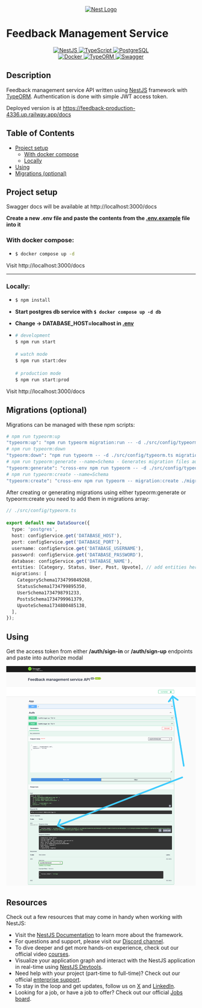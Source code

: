 <p align="center">
  <a href="http://nestjs.com/" target="blank"><img src="https://nestjs.com/img/logo-small.svg" width="120" alt="Nest Logo" /></a>
</p>

# Feedback Management Service

<div align="center">
 <div>
   <a href="https://github.com/nestjs/nest">
     <img src="https://img.shields.io/badge/NestJS-E0234E?style=for-the-badge&logo=nestjs&logoColor=white" alt="NestJS" />
   </a>
   <a href="https://github.com/microsoft/TypeScript">
     <img src="https://img.shields.io/badge/TypeScript-3178C6?style=for-the-badge&logo=typescript&logoColor=white" alt="TypeScript" />
   </a>
   <a href="https://github.com/postgres/postgres">
     <img src="https://img.shields.io/badge/PostgreSQL-316192?style=for-the-badge&logo=postgresql&logoColor=white" alt="PostgreSQL" />
   </a>
 </div>
 <div>
   <a href="https://github.com/docker">
     <img src="https://img.shields.io/badge/Docker-2496ED?style=for-the-badge&logo=docker&logoColor=white" alt="Docker" />
   </a>
   <a href="https://github.com/typeorm/typeorm">
     <img src="https://img.shields.io/badge/TypeORM-FE0902?style=for-the-badge&logo=typeorm&logoColor=white" alt="TypeORM" />
   </a>
   <a href="https://github.com/swagger-api/swagger-ui">
     <img src="https://img.shields.io/badge/Swagger-85EA2D?style=for-the-badge&logo=swagger&logoColor=black" alt="Swagger" />
   </a>
 </div>
</div>

## Description

Feedback management service API written using [NestJS](https://github.com/nestjs/nest) framework with [TypeORM](https://github.com/typeorm/typeorm). Authentication is done with simple JWT access token.

Deployed version is at https://feedback-production-4336.up.railway.app/docs

## Table of Contents

- [Project setup](<#project-setup>)
	- [With docker compose](<#with-docker-compose>)
  - [Locally](#locally)
- [Using](#using)
- [Migrations (optional)](<#migrations-optional>)

## Project setup

Swagger docs will be available at http://localhost:3000/docs

**Create a new .env file and paste the contents from the [.env.example](.env.example) file into it**

### With docker compose:

-	```bash
	$ docker compose up -d
	```

Visit http://localhost:3000/docs

---

### Locally:
-	```bash
	$ npm install
	```

- **Start postgres db service with ```$ docker compose up -d db```**

- **Change -> DATABASE_HOST=localhost in [.env](.env)**

-	```bash
	# development
	$ npm run start

	# watch mode
	$ npm run start:dev

	# production mode
	$ npm run start:prod
	```

Visit http://localhost:3000/docs

## Migrations (optional)

Migrations can be managed with these npm scripts:

```bash
# npm run typeorm:up
"typeorm:up": "npm run typeorm migration:run -- -d ./src/config/typeorm.ts", 
# npm run typeorm:down
"typeorm:down": "npm run typeorm -- -d ./src/config/typeorm.ts migration:revert", 
# npm run typeorm:generate --name=Schema - Generates migration files automatically by importing entities in ./src/config/typeorm.ts
"typeorm:generate": "cross-env npm run typeorm -- -d ./src/config/typeorm.ts migration:generate ./migrations/${npm_config_name}", 
# npm run typeorm:create --name=Schema
"typeorm:create": "cross-env npm run typeorm -- migration:create ./migrations/${npm_config_name}"
```

After creating or generating migrations using either typeorm:generate or typeorm:create 
you need to add them in migrations array: 
```ts
// ./src/config/typeorm.ts

export default new DataSource({
  type: 'postgres',
  host: configService.get('DATABASE_HOST'),
  port: configService.get('DATABASE_PORT'),
  username: configService.get('DATABASE_USERNAME'),
  password: configService.get('DATABASE_PASSWORD'),
  database: configService.get('DATABASE_NAME'),
  entities: [Category, Status, User, Post, Upvote], // add entities here if you want to generate migrations with typeorm:generate
  migrations: [
    CategorySchema1734799849268,
    StatusSchema1734799895350,
    UserSchema1734798791233,
    PostsSchema1734799961379,
    UpvoteSchema1734800485138,
  ],
});
```

## Using

Get the access token from either **/auth/sign-in** or **/auth/sign-up** endpoints and paste into authorize modal

![swagger auth](<./images/Screenshot Swagger UI.png>)

## Resources

Check out a few resources that may come in handy when working with NestJS:

- Visit the [NestJS Documentation](https://docs.nestjs.com) to learn more about the framework.
- For questions and support, please visit our [Discord channel](https://discord.gg/G7Qnnhy).
- To dive deeper and get more hands-on experience, check out our official video [courses](https://courses.nestjs.com/).
- Visualize your application graph and interact with the NestJS application in real-time using [NestJS Devtools](https://devtools.nestjs.com).
- Need help with your project (part-time to full-time)? Check out our official [enterprise support](https://enterprise.nestjs.com).
- To stay in the loop and get updates, follow us on [X](https://x.com/nestframework) and [LinkedIn](https://linkedin.com/company/nestjs).
- Looking for a job, or have a job to offer? Check out our official [Jobs board](https://jobs.nestjs.com).
